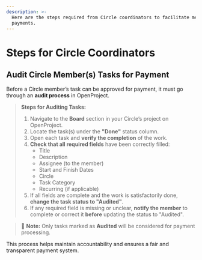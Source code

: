 ```yaml
---
description: >-
  Here are the steps required from Circle coordinators to facilitate members'
  payments.
---
```


# Steps for Circle Coordinators

## Audit Circle Member(s) Tasks for Payment

Before a Circle member’s task can be approved for payment, it must go through an **audit process** in OpenProject.

> **Steps for Auditing Tasks:**
>
> 1. Navigate to the **Board** section in your Circle’s project on OpenProject.
> 2. Locate the task(s) under the **"Done"** status column.
> 3. Open each task and **verify the completion** of the work.
> 4. **Check that all required fields** have been correctly filled:
>    * Title
>    * Description
>    * Assignee (to the member)
>    * Start and Finish Dates
>    * Circle
>    * Task Category
>    * Recurring (if applicable)
> 5. If all fields are complete and the work is satisfactorily done, **change the task status to "Audited"**.
> 6. If any required field is missing or unclear, **notify the member** to complete or correct it **before** updating the status to "Audited".

> 🔎 **Note:** Only tasks marked as **Audited** will be considered for payment processing.

This process helps maintain accountability and ensures a fair and transparent payment system.

<div align="left"><figure><img src="https://3790142297-files.gitbook.io/~/files/v0/b/gitbook-x-prod.appspot.com/o/spaces%2FJbWd8kIN0U4a2HVR5aA6%2Fuploads%2Fvrcm1LXZwIClb6CUPn2C%2FScreenshot%202025-07-06%20at%2013.51.09.png?alt=media&#x26;token=651ce015-25c8-4f62-abcf-ba9d9efbb316" alt=""><figcaption></figcaption></figure> <figure><img src="https://3790142297-files.gitbook.io/~/files/v0/b/gitbook-x-prod.appspot.com/o/spaces%2FJbWd8kIN0U4a2HVR5aA6%2Fuploads%2F0jB9BlPMzLqjQ6lYi8Sc%2FScreenshot%202025-07-06%20at%2013.56.55.png?alt=media&#x26;token=e9c2e32a-b546-4c77-9396-519dafe7ac69" alt=""><figcaption></figcaption></figure></div>
